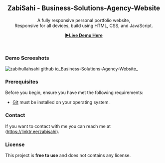 <div align="center">

  <h2 align="center">ZabiSahi - Business-Solutions-Agency-Website</h2>

  A fully responsive personal portfolio website, <br />Responsive for all devices, build using HTML, CSS, and JavaScript.

  <a href="https://zabihullahsahi.github.io/Business-Solutions-Agency-Website/"><strong>▶Live Demo Here</strong></a>

</div>

<br />

### Demo Screeshots


![zabihullahsahi github io_Business-Solutions-Agency-Website_](https://user-images.githubusercontent.com/107499096/206016024-b0641704-f067-4a21-ad01-df1615614876.png)


### Prerequisites

Before you begin, ensure you have met the following requirements:

* [Git](https://git-scm.com/downloads "Download Git") must be installed on your operating system.


### Contact

If you want to contact with me you can reach me at (https://linktr.ee/zabisahi).

### License

This project is **free to use** and does not contains any license.
